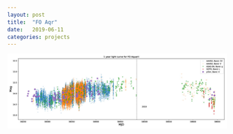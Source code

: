 ```yaml
---
layout: post
title:  "FO Aqr"
date:   2019-06-11
categories: projects
---
```


![FO Aqr lightcurve](/projects/foaqr/foaqr_longterm_lc.jpg)
